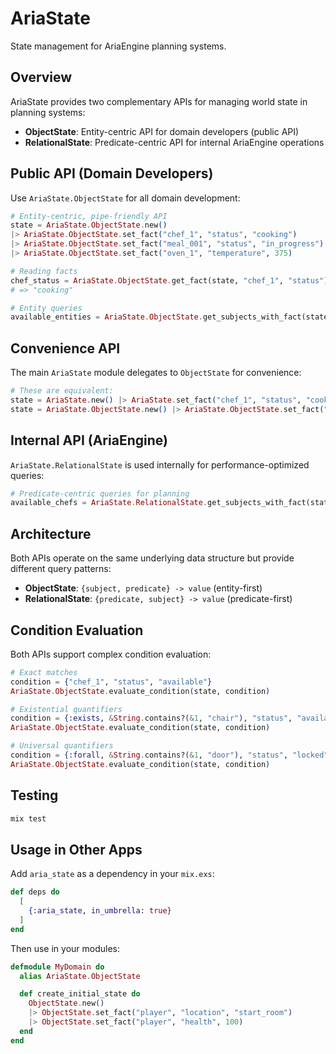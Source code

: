 # AriaState

State management for AriaEngine planning systems.

## Overview

AriaState provides two complementary APIs for managing world state in planning systems:

- **ObjectState**: Entity-centric API for domain developers (public API)
- **RelationalState**: Predicate-centric API for internal AriaEngine operations

## Public API (Domain Developers)

Use `AriaState.ObjectState` for all domain development:

```elixir
# Entity-centric, pipe-friendly API
state = AriaState.ObjectState.new()
|> AriaState.ObjectState.set_fact("chef_1", "status", "cooking")
|> AriaState.ObjectState.set_fact("meal_001", "status", "in_progress")
|> AriaState.ObjectState.set_fact("oven_1", "temperature", 375)

# Reading facts
chef_status = AriaState.ObjectState.get_fact(state, "chef_1", "status")
# => "cooking"

# Entity queries
available_entities = AriaState.ObjectState.get_subjects_with_fact(state, "status", "available")
```

## Convenience API

The main `AriaState` module delegates to `ObjectState` for convenience:

```elixir
# These are equivalent:
state = AriaState.new() |> AriaState.set_fact("chef_1", "status", "cooking")
state = AriaState.ObjectState.new() |> AriaState.ObjectState.set_fact("chef_1", "status", "cooking")
```

## Internal API (AriaEngine)

`AriaState.RelationalState` is used internally for performance-optimized queries:

```elixir
# Predicate-centric queries for planning
available_chefs = AriaState.RelationalState.get_subjects_with_fact(state, "status", "available")
```

## Architecture

Both APIs operate on the same underlying data structure but provide different query patterns:

- **ObjectState**: `{subject, predicate} -> value` (entity-first)
- **RelationalState**: `{predicate, subject} -> value` (predicate-first)

## Condition Evaluation

Both APIs support complex condition evaluation:

```elixir
# Exact matches
condition = {"chef_1", "status", "available"}
AriaState.ObjectState.evaluate_condition(state, condition)

# Existential quantifiers
condition = {:exists, &String.contains?(&1, "chair"), "status", "available"}
AriaState.ObjectState.evaluate_condition(state, condition)

# Universal quantifiers
condition = {:forall, &String.contains?(&1, "door"), "status", "locked"}
AriaState.ObjectState.evaluate_condition(state, condition)
```

## Testing

```bash
mix test
```

## Usage in Other Apps

Add `aria_state` as a dependency in your `mix.exs`:

```elixir
def deps do
  [
    {:aria_state, in_umbrella: true}
  ]
end
```

Then use in your modules:

```elixir
defmodule MyDomain do
  alias AriaState.ObjectState

  def create_initial_state do
    ObjectState.new()
    |> ObjectState.set_fact("player", "location", "start_room")
    |> ObjectState.set_fact("player", "health", 100)
  end
end
